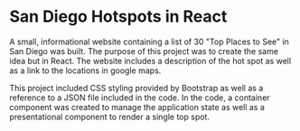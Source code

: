 # San Diego Hotspots in React
A small, informational website containing a list of 30 "Top Places to See" in San Diego was built. The purpose of this project was to create the same idea but in React. The website includes a description of the hot spot as well as a link to the locations in google maps.

This project included CSS styling provided by Bootstrap as well as a reference to a JSON file included in the code. In the code, a container component was created to manage the application state as well as a presentational component to render a single top spot.

